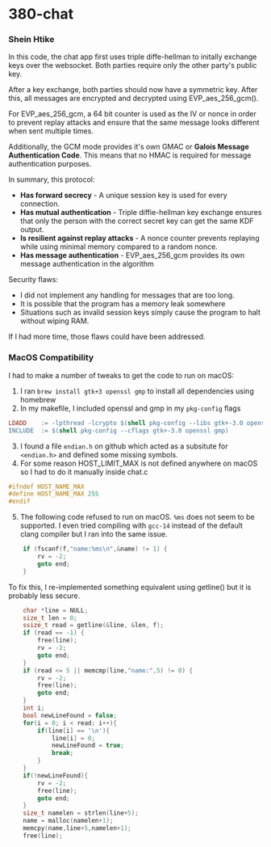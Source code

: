 # 380-chat

### Shein Htike
In this code, the chat app first uses triple diffe-hellman to initally exchange keys over the websocket.
Both parties require only the other party's public key.

After a key exchange, both parties should now have a symmetric key.
After this, all messages are encrypted and decrypted using EVP_aes_256_gcm().

For EVP_aes_256_gcm, a 64 bit counter is used as the IV or nonce in order to prevent replay attacks and
ensure that the same message looks different when sent multiple times.

Additionally, the GCM mode provides it's own GMAC or **Galois Message Authentication Code**. This means 
that no HMAC is required for message authentication purposes.

In summary, this protocol:

* **Has forward secrecy** - A unique session key is used for every connection.
* **Has mutual authentication** - Triple diffie-hellman key exchange ensures that only the person with the correct secret
key can get the same KDF output.
* **Is resilient against replay attacks** - A nonce counter prevents replaying while using minimal memory compared to a random nonce.
* **Has message authentication** - EVP_aes_256_gcm provides its own message authentication in the algorithm

Security flaws:

* I did not implement any handling for messages that are too long.
* It is possible that the program has a memory leak somewhere
* Situations such as invalid session keys simply cause the program to halt without wiping RAM.


If I had more time, those flaws could have been addressed.

### MacOS Compatibility

I had to make a number of tweaks to get the code to run on macOS:

1. I ran `brew install gtk+3 openssl gmp` to install all dependencies using homebrew
2. In my makefile, I included openssl and gmp in my `pkg-config` flags
```makefile
LDADD    := -lpthread -lcrypto $(shell pkg-config --libs gtk+-3.0 openssl gmp
INCLUDE  := $(shell pkg-config --cflags gtk+-3.0 openssl gmp)
```
3. I found a file `endian.h` on github which acted as a subsitute for `<endian.h>` and defined some missing symbols.
4. For some reason HOST_LIMIT_MAX is not defined anywhere on macOS so I had to do it manually inside chat.c
```c
#ifndef HOST_NAME_MAX
#define HOST_NAME_MAX 255
#endif
```
5. The following code refused to run on macOS. `%ms` does not seem to be supported. I even tried compiling with `gcc-14` instead of the default clang compiler but I ran into the same issue.
```c
	if (fscanf(f,"name:%ms\n",&name) != 1) {
		rv = -2;
		goto end;
	}
```
To fix this, I re-implemented something equivalent using getline() but it is probably less secure.
```c
    char *line = NULL;
    size_t len = 0;
    ssize_t read = getline(&line, &len, f);
    if (read == -1) {
        free(line);
		rv = -2;
		goto end;
    }
    if (read <= 5 || memcmp(line,"name:",5) != 0) {
        rv = -2;
        free(line);
        goto end;
    }
    int i;
    bool newLineFound = false;
    for(i = 0; i < read; i++){
        if(line[i] == '\n'){
            line[i] = 0;
            newLineFound = true;
            break;
        }
    }
    if(!newLineFound){
        rv = -2;
        free(line);
        goto end;
    }
    size_t namelen = strlen(line+5);
    name = malloc(namelen+1);
    memcpy(name,line+5,namelen+1);
    free(line);

```